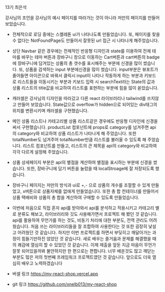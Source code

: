 13기 최은석

강사님의 조언을 강사님의 예시 페이지를 따라가는 것이 아니라 저만의 페이지를 만들어 보았습니다.

- 전체적으로 로딩 중에는 스켈레톤 ui가 나타나도록 만들었습니다. 또, 페이지를 찾을 수 없다는 NotFoundPage도
  만들어서 잘못된 url 접근 시 나타나게 해주었습니다.

- 상단 Navbar 같은 경우에는 전체적인 반응형 디자인과 state를 이용하여 전체 테마를 바꾸는 테마 버튼과 장바구니 창으로 이동하는 Cart버튼과
  cart버튼의 badge에 장바구니에 담겨있는 상품의 총 갯수를 표시해주는 부분에 신경을 많이 썼습니다.
  또, 상품을 검색하는 input 부분에신경을 많이 썼습니다.
  input부분은 뷰포트가 줄어들면 아이콘으로 바꿔서 클릭시 input이 나타나 작동하게 하는 부분과 키보드로 리스트들을 이동시키는 부분과 키보드 입력 시 searchText라는 State의 값과 상품 리스트의 title값을 비교하여 리스트를 표현하는 부분에
  힘을 많이 쏟았습니다.

- 캐러셀은 강사님의 디자인을 따라갔고 다른 react 라이브러리나 tailwind를 쓰지않고 만들어 보았습니다. State값으로 overflow가 hidden으로 되어있는 div태그의 위치를 변환시키며 캐러셀을 구현했습니다.

- 메인 상품 리스트나 카테고리별 상품 리스트같은 경우에도 반응형 디자인에 신경을 써서 구현했습니다.
  productList 컴포넌트에 props로 category를 넘겨주면 api의 category와 비교하여 상품 리스트가 나타나게 해 주었습니다. 또한 totalNumber도 넘겨주어
  totalNumber만큼 리스트를 불러올 수 있도록 해 주었습니다.
  리스트 컴포넌트를 만들고, 리스트의 큰 제목을 api의 category와 비교하여 각각 다르게 설정해 주었습니다.

- 상품 상세페이지 부분은 api의 별점을 계산하여 별점을 표시하는 부분에 신경을 썼습니다. 또한, 장바구니에 담기 버튼을 눌렀을 때 localStroage에 잘 저장되도록
  했습니다.

- 장바구니 페이지는 저만의 방식과 ui로 +,- 으로 상품의 개수를 조절할 수 있게 만들었고, x버튼으로 상품자체를 없애게
  만들었습니다.
  또한 총 합 컨테이너를 만들어서 상품 택배비와 상품의 총 합을 계산하여 구매할 수 있도록 만들었습니다.

- 이번에 처음으로 직접 혼자 api를 받아와서 api를 분석하고 적용시키고 카테고리 별로 분류도 해보고,
  라이브러리와 깃도 사용해가면서 프로젝트 해 봤던 것 같습니다.
  api를 활용하여 무언가를 하는 것도, 비동기 처리에 대한 부분도, 전역 관리도 어려웠습니다.
  처음 쓰는 라이브러리들을 잘 조합하여 사용한다는 것 또한 굉장히 낯설고 어려웠던 것 같습니다.
  하지만 이번 프로젝트를 하면서 부딪히고 깨달아가는 과정이 힘들기만하진 않았던 것 같습니다.
  새로 배우는 즐거움과 문제를 해결했을 때의 쾌감에 열심히 할 수 있었던 것 같습니다.
  이제 제출을 앞둔 지금 마음이 무언가 잘못 되어있을까봐 불안하지만 한 편으로는 편합니다.
  너무 배운것도 많고 깨닫는 부분도 많은 저의 첫번째 프레임워크 프로젝트였던 것 같습니다.
  앞으로도 더욱 열심히 배우고 노력하겠습니다

- 버셀 링크
  https://my-react-shop.vercel.app

- git 링크
  https://github.com/xnelb013/my-react-shop
